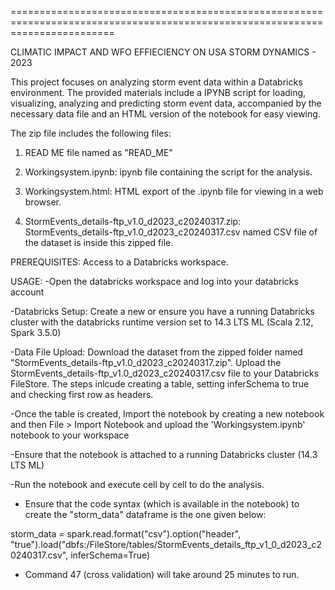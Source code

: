 ==============================================================================================================================

CLIMATIC IMPACT AND WFO EFFIECIENCY ON USA STORM DYNAMICS - 2023


This project focuses on analyzing storm event data within a Databricks environment. 
The provided materials include a IPYNB script for loading, visualizing, analyzing and predicting storm event data, 
accompanied by the necessary data file and an HTML version of the notebook for easy viewing.

The zip file includes the following files:
1. READ ME file named as "READ_ME"

2. Workingsystem.ipynb: ipynb file containing the script for the analysis.

3. Workingsystem.html: HTML export of the .ipynb file for viewing in a web browser.

4. StormEvents_details-ftp_v1.0_d2023_c20240317.zip: StormEvents_details-ftp_v1.0_d2023_c20240317.csv named CSV file of the dataset is inside this zipped file.


PREREQUISITES:
Access to a Databricks workspace.

USAGE: 
-Open the databricks workspace and log into your databricks account

-Databricks Setup: Create a new or ensure you have a running Databricks cluster with the databricks runtime version set to 14.3 LTS ML (Scala 2.12, Spark 3.5.0) 

-Data File Upload: Download the dataset from the zipped folder named "StormEvents_details-ftp_v1.0_d2023_c20240317.zip". Upload the StormEvents_details-ftp_v1.0_d2023_c20240317.csv file to your Databricks FileStore.
 The steps inlcude creating a table, setting inferSchema to true and checking first row as headers.  

-Once the table is created, Import the notebook by creating a new notebook and then File > Import Notebook and upload the 'Workingsystem.ipynb' notebook to your workspace

-Ensure that the notebook is attached to a running Databricks cluster (14.3 LTS ML) 

-Run the notebook and execute cell by cell to do the analysis. 

- Ensure that the code syntax (which is available in the notebook) to create the "storm_data" dataframe is the one given below: 

 storm_data = spark.read.format("csv").option("header", "true").load("dbfs:/FileStore/tables/StormEvents_details_ftp_v1_0_d2023_c20240317.csv", inferSchema=True)

- Command 47 (cross validation) will take around 25 minutes to run. 
